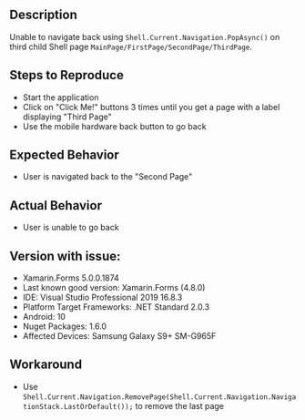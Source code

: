 ## Description

Unable to navigate back using ```Shell.Current.Navigation.PopAsync()``` on third child Shell page ```MainPage/FirstPage/SecondPage/ThirdPage```.

## Steps to Reproduce

* Start the application
* Click on "Click Me!" buttons 3 times until you get a page with a label displaying "Third Page"
* Use the mobile hardware back button to go back

## Expected Behavior
* User is navigated back to the "Second Page"

## Actual Behavior
* User is unable to go back

## Version with issue: 
* Xamarin.Forms 5.0.0.1874
* Last known good version: Xamarin.Forms (4.8.0)
* IDE: Visual Studio Professional 2019 16.8.3
* Platform Target Frameworks: .NET Standard 2.0.3
* Android: 10
* Nuget Packages:
<ItemGroup> <PackageReference Include="Xamarin.Essentials"> <Version>1.6.0</Version> </PackageReference></ItemGroup>
* Affected Devices: Samsung Galaxy S9+ SM-G965F

## Workaround
* Use ```Shell.Current.Navigation.RemovePage(Shell.Current.Navigation.NavigationStack.LastOrDefault());``` to remove the last page

